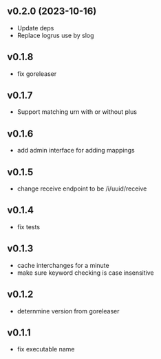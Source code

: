 v0.2.0 (2023-10-16)
-------------------------
 * Update deps
 * Replace logrus use by slog

v0.1.8
----------
 * fix goreleaser

v0.1.7
----------
 * Support matching urn with or without plus

v0.1.6
----------
 * add admin interface for adding mappings

v0.1.5
----------
 * change receive endpoint to be /i/uuid/receive

v0.1.4
----------
 * fix tests

v0.1.3
----------
 * cache interchanges for a minute
 * make sure keyword checking is case insensitive

v0.1.2
----------
 * deternmine version from goreleaser

v0.1.1
----------
 * fix executable name

